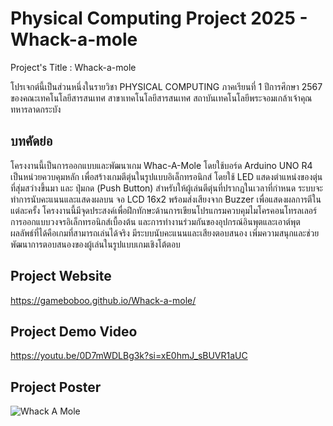 # Physical Computing Project 2025 - Whack-a-mole
Project's Title : Whack-a-mole


โปรเจกต์นี้เป็นส่วนหนึ่งในรายวิชา PHYSICAL COMPUTING ภาคเรียนที่ 1 ปีการศึกษา 2567 ของคณะเทคโนโลยีสารสนเทศ สาขาเทคโนโลยีสารสนเทศ สถาบันเทคโนโลยีพระจอมเกล้าเจ้าคุณทหารลาดกระบัง


## บทคัดย่อ
โครงงานนี้เป็นการออกแบบและพัฒนาเกม Whac-A-Mole โดยใช้บอร์ด Arduino UNO R4 เป็นหน่วยควบคุมหลัก เพื่อสร้างเกมตีตุ่นในรูปแบบอิเล็กทรอนิกส์ โดยใช้ LED แสดงตำแหน่งของตุ่นที่สุ่มสว่างขึ้นมา และ ปุ่มกด (Push Button) สำหรับให้ผู้เล่นตีตุ่นที่ปรากฏในเวลาที่กำหนด ระบบจะทำการนับคะแนนและแสดงผลบน จอ LCD 16x2 พร้อมส่งเสียงจาก Buzzer เพื่อแสดงผลการตีในแต่ละครั้ง โครงงานนี้มีจุดประสงค์เพื่อฝึกทักษะด้านการเขียนโปรแกรมควบคุมไมโครคอนโทรลเลอร์ การออกแบบวงจรอิเล็กทรอนิกส์เบื้องต้น และการทำงานร่วมกันของอุปกรณ์อินพุตและเอาต์พุต ผลลัพธ์ที่ได้คือเกมที่สามารถเล่นได้จริง มีระบบนับคะแนนและเสียงตอบสนอง เพิ่มความสนุกและช่วยพัฒนาการตอบสนองของผู้เล่นในรูปแบบเกมเชิงโต้ตอบ


## Project Website
https://gameboboo.github.io/Whack-a-mole/


## Project Demo Video
https://youtu.be/0D7mWDLBg3k?si=xE0hmJ_sBUVR1aUC


## Project Poster
![Whack A Mole](source/A1.png)
